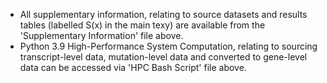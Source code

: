 - All supplementary information, relating to source datasets and results tables (labelled S(x) in the main texy) are available from the 'Supplementary Information' file above.
- Python 3.9 High-Performance System Computation, relating to sourcing transcript-level data, mutation-level data and converted to gene-level data can be accessed via 'HPC Bash Script' file above.
